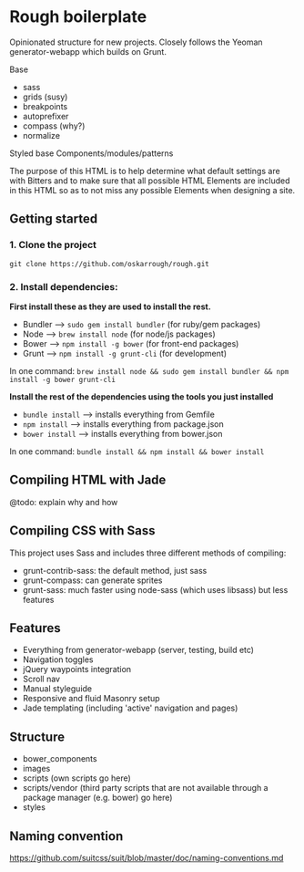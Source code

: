 # Rough boilerplate

Opinionated structure for new projects. Closely follows the Yeoman generator-webapp which builds on Grunt.

Base
- sass
- grids (susy)
- breakpoints
- autoprefixer
- compass (why?)
- normalize

Styled base
Components/modules/patterns

The purpose of this HTML is to help determine what default settings are with Bitters and to make sure that all possible HTML Elements are included in this HTML so as to not miss any possible Elements when designing a site.

## Getting started

### 1. Clone the project

`git clone https://github.com/oskarrough/rough.git`

### 2. Install dependencies:

**First install these as they are used to install the rest.**

- Bundler --> `sudo gem install bundler` (for ruby/gem packages)
- Node --> `brew install node` (for node/js packages)
- Bower --> `npm install -g bower` (for front-end packages)
- Grunt --> `npm install -g grunt-cli` (for development)

In one command: `brew install node && sudo gem install bundler && npm install -g bower grunt-cli`

**Install the rest of the dependencies using the tools you just installed**

- `bundle install` --> installs everything from Gemfile
- `npm install` -->  installs everything from package.json
- `bower install` --> installs everything from bower.json

In one command: `bundle install && npm install && bower install`

## Compiling HTML with Jade

@todo: explain why and how

## Compiling CSS with Sass

This project uses Sass and includes three different methods of compiling:

- grunt-contrib-sass: the default method, just sass
- grunt-compass: can generate sprites
- grunt-sass: much faster using node-sass (which uses libsass) but less features

## Features

- Everything from generator-webapp (server, testing, build etc)
- Navigation toggles
- jQuery waypoints integration
- Scroll nav
- Manual styleguide
- Responsive and fluid Masonry setup
- Jade templating (including 'active' navigation and pages)

## Structure

- bower_components
- images
- scripts (own scripts go here)
- scripts/vendor (third party scripts that are not available through a package manager (e.g. bower) go here)
- styles

## Naming convention

https://github.com/suitcss/suit/blob/master/doc/naming-conventions.md


